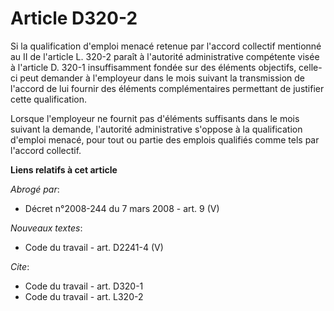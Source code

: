 # Article D320-2

Si la qualification d'emploi menacé retenue par l'accord collectif mentionné au II de l'article L. 320-2 paraît à l'autorité
administrative compétente visée à l'article D. 320-1 insuffisamment fondée sur des éléments objectifs, celle-ci peut demander
à l'employeur dans le mois suivant la transmission de l'accord de lui fournir des éléments complémentaires permettant de
justifier cette qualification.

Lorsque l'employeur ne fournit pas d'éléments suffisants dans le mois suivant la demande, l'autorité administrative s'oppose
à la qualification d'emploi menacé, pour tout ou partie des emplois qualifiés comme tels par l'accord collectif.

**Liens relatifs à cet article**

_Abrogé par_:

  - Décret n°2008-244 du 7 mars 2008 - art. 9 (V)

_Nouveaux textes_:

  - Code du travail - art. D2241-4 (V)

_Cite_:

  - Code du travail - art. D320-1
  - Code du travail - art. L320-2
